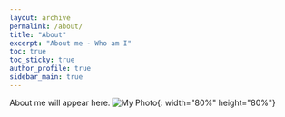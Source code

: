 ```yaml
---
layout: archive
permalink: /about/
title: "About"
excerpt: "About me - Who am I"
toc: true
toc_sticky: true
author_profile: true
sidebar_main: true
---
```


About me will appear here.
![My Photo](/assets/images/DSCF7162.JPG){: width="80%" height="80%"}